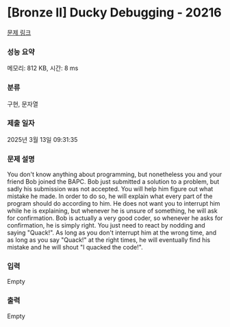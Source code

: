 # [Bronze II] Ducky Debugging - 20216 

[문제 링크](https://www.acmicpc.net/problem/20216) 

### 성능 요약

메모리: 812 KB, 시간: 8 ms

### 분류

구현, 문자열

### 제출 일자

2025년 3월 13일 09:31:35

### 문제 설명

<p>You don't know anything about programming, but nonetheless you and your friend Bob joined the BAPC. Bob just submitted a solution to a problem, but sadly his submission was not accepted. You will help him figure out what mistake he made. In order to do so, he will explain what every part of the program should do according to him. He does not want you to interrupt him while he is explaining, but whenever he is unsure of something, he will ask for confirmation. Bob is actually a very good coder, so whenever he asks for confirmation, he is simply right. You just need to react by nodding and saying "Quack!". As long as you don't interrupt him at the wrong time, and as long as you say "Quack!" at the right times, he will eventually find his mistake and he will shout "I quacked the code!".</p>

### 입력 

 Empty

### 출력 

 Empty

